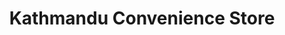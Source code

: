 ---
title: "Kathmandu Convenience Store"
url: /malden/kathmandu-convenience-store/
shop: convenience
---